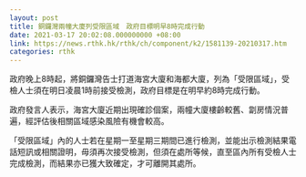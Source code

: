 ```yaml
---
layout: post
title: 銅鑼灣兩幢大廈列受限區域　政府目標明早8時完成行動
date: 2021-03-17 20:02:08.000000000 +08:00
link: https://news.rthk.hk/rthk/ch/component/k2/1581139-20210317.htm
categories: rthk
---
```


政府晚上8時起，將銅鑼灣告士打道海宮大廈和海都大廈，列為「受限區域」，受檢人士須在明日凌晨1時前接受檢測，政府目標是在明早約8時完成行動。

政府發言人表示，海宮大廈近期出現確診個案，兩幢大廈樓齡較舊、劏房情況普遍，經評估後相關區域感染風險有機會較高。

「受限區域」內的人士若在星期一至星期三期間已進行檢測，並能出示檢測結果電話短訊或相關證明，毋須再次接受檢測，但須在處所等候，直至區內所有受檢人士完成檢測，而結果亦已獲大致確定，才可離開其處所。
